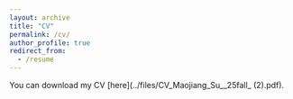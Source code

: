 ```yaml
---
layout: archive
title: "CV"
permalink: /cv/
author_profile: true
redirect_from:
  - /resume
---
```



You can download my CV [here](../files/CV_Maojiang_Su__25fall_ (2).pdf).
